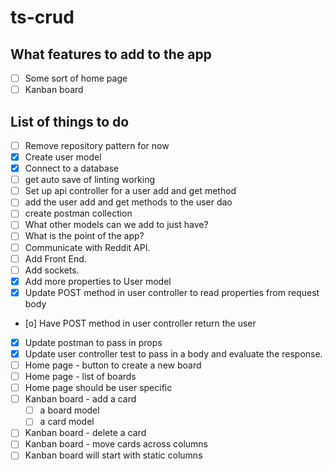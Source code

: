 # ts-crud
## What features to add to the app
- [ ] Some sort of home page
- [ ] Kanban board
## List of things to do
- [ ] Remove repository pattern for now
- [x] Create user model
- [x] Connect to a database
- [ ] get auto save of linting working
- [ ] Set up api controller for a user add and get method
- [ ] add the user add and get methods to the user dao
- [ ] create postman collection
- [ ] What other models can we add to just have?
- [ ] What is the point of the app?
- [ ] Communicate with Reddit API. 
- [ ] Add Front End. 
- [ ] Add sockets.  
- [x] Add more properties to User model
- [x] Update POST method in user controller to read properties from request body
- [o] Have POST method in user controller return the user
- [x] Update postman to pass in props
- [x] Update user controller test to pass in a body and evaluate the response.
- [ ] Home page - button to create a new board
- [ ] Home page - list of boards
- [ ] Home page should be user specific
- [ ] Kanban board - add a card
  - [ ] a board model
  - [ ] a card model
- [ ] Kanban board - delete a card
- [ ] Kanban board - move cards across columns
- [ ] Kanban board will start with static columns